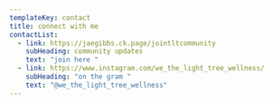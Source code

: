 ```yaml
---
templateKey: contact
title: connect with me
contactList:
  - link: https://jaegibbs.ck.page/jointltcommunity
    subHeading: community updates
    text: "join here "
  - link: https://www.instagram.com/we_the_light_tree_wellness/
    subHeading: "on the gram "
    text: "@we_the_light_tree_wellness"
---
```

